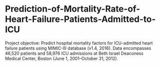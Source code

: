 # Prediction-of-Mortality-Rate-of-Heart-Failure-Patients-Admitted-to-ICU
Project objective: Predict hospital mortality factors for ICU-admitted heart failure patients using MIMIC-III database (v1.4, 2016). Data encompasses 46,520 patients and 58,976 ICU admissions at Beth Israel Deaconess Medical Center, Boston (June 1, 2001–October 31, 2012).
